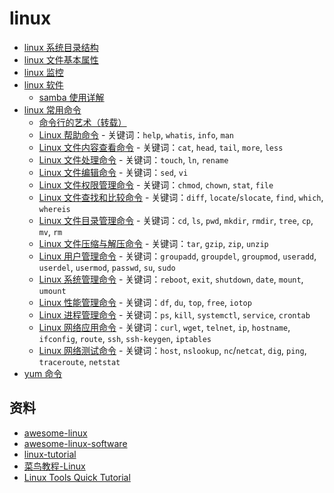 # linux

- [linux 系统目录结构](linux系统目录结构.md)
- [linux 文件基本属性](linux文件基本属性.md)
- [linux 监控](linux监控.md)
- [linux 软件](软件/README.md)
  - [samba 使用详解](软件/samba使用详解.md)
- [linux 常用命令](commands/README.md)
  - [命令行的艺术（转载）](commands/命令行的艺术.md)
  - [Linux 帮助命令](commands/Linux帮助命令.md) - 关键词：`help`, `whatis`, `info`, `man`
  - [Linux 文件内容查看命令](commands/Linux文件内容查看命令.md) - 关键词：`cat`, `head`, `tail`, `more`, `less`
  - [Linux 文件处理命令](commands/Linux文件处理命令.md) - 关键词：`touch`, `ln`, `rename`
  - [Linux 文件编辑命令](commands/Linux文件编辑命令.md) - 关键词：`sed`, `vi`
  - [Linux 文件权限管理命令](commands/Linux文件权限管理命令.md) - 关键词：`chmod`, `chown`, `stat`, `file`
  - [Linux 文件查找和比较命令](commands/Linux文件查找和比较命令.md) - 关键词：`diff`, `locate`/`slocate`, `find`, `which`, `whereis`
  - [Linux 文件目录管理命令](commands/Linux文件目录管理命令.md) - 关键词：`cd`, `ls`, `pwd`, `mkdir`, `rmdir`, `tree`, `cp`, `mv`, `rm`
  - [Linux 文件压缩与解压命令](commands/Linux文件压缩与解压命令.md) - 关键词：`tar`, `gzip`, `zip`, `unzip`
  - [Linux 用户管理命令](commands/Linux用户管理命令.md) - 关键词：`groupadd`, `groupdel`, `groupmod`, `useradd`, `userdel`, `usermod`, `passwd`, `su`, `sudo`
  - [Linux 系统管理命令](commands/Linux系统管理命令.md) - 关键词：`reboot`, `exit`, `shutdown`, `date`, `mount`, `umount`
  - [Linux 性能管理命令](commands/Linux性能管理命令.md) - 关键词：`df`, `du`, `top`, `free`, `iotop`
  - [Linux 进程管理命令](commands/Linux进程管理命令.md) - 关键词：`ps`, `kill`, `systemctl`, `service`, `crontab`
  - [Linux 网络应用命令](commands/Linux网络应用命令.md) - 关键词：`curl`, `wget`, `telnet`, `ip`, `hostname`, `ifconfig`, `route`, `ssh`, `ssh-keygen`, `iptables`
  - [Linux 网络测试命令](commands/Linux网络测试命令.md) - 关键词：`host`, `nslookup`, `nc`/`netcat`, `dig`, `ping`, `traceroute`, `netstat`
- [yum 命令](yum.md)

## 资料

- [awesome-linux](https://github.com/aleksandar-todorovic/awesome-linux)
- [awesome-linux-software](https://github.com/LewisVo/Awesome-Linux-Software)
- [linux-tutorial](https://github.com/judasn/Linux-Tutorial)
- [菜鸟教程-Linux](http://www.runoob.com/linux/linux-tutorial.html)
- [Linux Tools Quick Tutorial](https://linuxtools-rst.readthedocs.io/zh_CN/latest/base/index.html)
